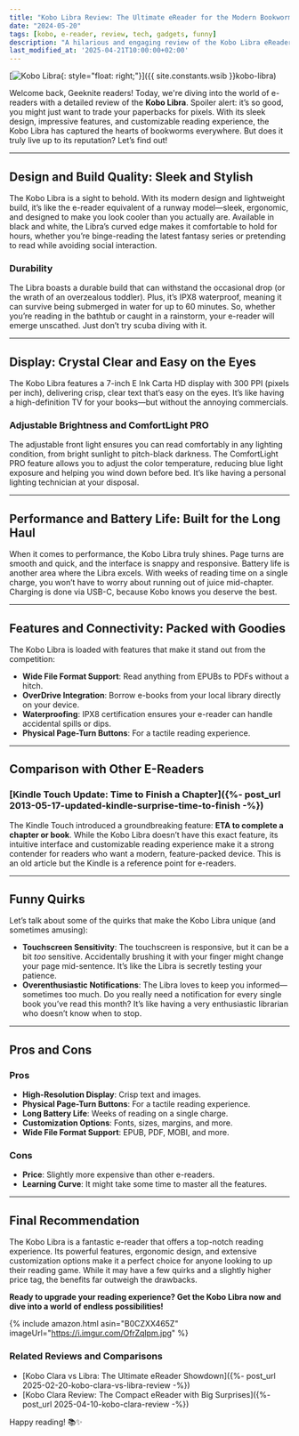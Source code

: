 ```yaml
---
title: "Kobo Libra Review: The Ultimate eReader for the Modern Bookworm"
date: "2024-05-20"
tags: [kobo, e-reader, review, tech, gadgets, funny]
description: "A hilarious and engaging review of the Kobo Libra eReader. Discover its features, quirks, and why it might just be the best eReader for you!"
last_modified_at: '2025-04-21T10:00:00+02:00'
---
```


[![Kobo Libra](https://i.imgur.com/OfrZqlpm.jpg){: style="float: right;"}]({{ site.constants.wsib }}kobo-libra)

Welcome back, Geeknite readers! Today, we're diving into the world of e-readers with a detailed review of the **Kobo Libra**. Spoiler alert: it’s so good, you might just want to trade your paperbacks for pixels. With its sleek design, impressive features, and customizable reading experience, the Kobo Libra has captured the hearts of bookworms everywhere. But does it truly live up to its reputation? Let’s find out!

---

## **Design and Build Quality: Sleek and Stylish**

The Kobo Libra is a sight to behold. With its modern design and lightweight build, it’s like the e-reader equivalent of a runway model—sleek, ergonomic, and designed to make you look cooler than you actually are. Available in black and white, the Libra’s curved edge makes it comfortable to hold for hours, whether you’re binge-reading the latest fantasy series or pretending to read while avoiding social interaction.

### **Durability**

The Libra boasts a durable build that can withstand the occasional drop (or the wrath of an overzealous toddler). Plus, it’s IPX8 waterproof, meaning it can survive being submerged in water for up to 60 minutes. So, whether you’re reading in the bathtub or caught in a rainstorm, your e-reader will emerge unscathed. Just don’t try scuba diving with it.

---

## **Display: Crystal Clear and Easy on the Eyes**

The Kobo Libra features a 7-inch E Ink Carta HD display with 300 PPI (pixels per inch), delivering crisp, clear text that’s easy on the eyes. It’s like having a high-definition TV for your books—but without the annoying commercials.

### **Adjustable Brightness and ComfortLight PRO**

The adjustable front light ensures you can read comfortably in any lighting condition, from bright sunlight to pitch-black darkness. The ComfortLight PRO feature allows you to adjust the color temperature, reducing blue light exposure and helping you wind down before bed. It’s like having a personal lighting technician at your disposal.

---

## **Performance and Battery Life: Built for the Long Haul**

When it comes to performance, the Kobo Libra truly shines. Page turns are smooth and quick, and the interface is snappy and responsive. Battery life is another area where the Libra excels. With weeks of reading time on a single charge, you won’t have to worry about running out of juice mid-chapter. Charging is done via USB-C, because Kobo knows you deserve the best.

---

## **Features and Connectivity: Packed with Goodies**

The Kobo Libra is loaded with features that make it stand out from the competition:

- **Wide File Format Support**: Read anything from EPUBs to PDFs without a hitch.
- **OverDrive Integration**: Borrow e-books from your local library directly on your device.
- **Waterproofing**: IPX8 certification ensures your e-reader can handle accidental spills or dips.
- **Physical Page-Turn Buttons**: For a tactile reading experience.

---

## **Comparison with Other E-Readers**

### [Kindle Touch Update: Time to Finish a Chapter]({%- post_url 2013-05-17-updated-kindle-surprise-time-to-finish -%})

The Kindle Touch introduced a groundbreaking feature: **ETA to complete a chapter or book**. While the Kobo Libra doesn’t have this exact feature, its intuitive interface and customizable reading experience make it a strong contender for readers who want a modern, feature-packed device. This is an old article but the Kindle is a reference point for e-readers.

---

## **Funny Quirks**

Let’s talk about some of the quirks that make the Kobo Libra unique (and sometimes amusing):

- **Touchscreen Sensitivity**: The touchscreen is responsive, but it can be a bit *too* sensitive. Accidentally brushing it with your finger might change your page mid-sentence. It’s like the Libra is secretly testing your patience.
- **Overenthusiastic Notifications**: The Libra loves to keep you informed—sometimes too much. Do you really need a notification for every single book you’ve read this month? It’s like having a very enthusiastic librarian who doesn’t know when to stop.

---

## **Pros and Cons**

### **Pros**
- **High-Resolution Display**: Crisp text and images.
- **Physical Page-Turn Buttons**: For a tactile reading experience.
- **Long Battery Life**: Weeks of reading on a single charge.
- **Customization Options**: Fonts, sizes, margins, and more.
- **Wide File Format Support**: EPUB, PDF, MOBI, and more.

### **Cons**
- **Price**: Slightly more expensive than other e-readers.
- **Learning Curve**: It might take some time to master all the features.

---

## **Final Recommendation**

The Kobo Libra is a fantastic e-reader that offers a top-notch reading experience. Its powerful features, ergonomic design, and extensive customization options make it a perfect choice for anyone looking to up their reading game. While it may have a few quirks and a slightly higher price tag, the benefits far outweigh the drawbacks.

**Ready to upgrade your reading experience? Get the Kobo Libra now and dive into a world of endless possibilities!**

{% include amazon.html asin="B0CZXX465Z" imageUrl="https://i.imgur.com/OfrZqlpm.jpg" %}

### Related Reviews and Comparisons

- [Kobo Clara vs Libra: The Ultimate eReader Showdown]({%- post_url 2025-02-20-kobo-clara-vs-libra-review -%})
- [Kobo Clara Review: The Compact eReader with Big Surprises]({%- post_url 2025-04-10-kobo-clara-review -%})

Happy reading! 📚✨
